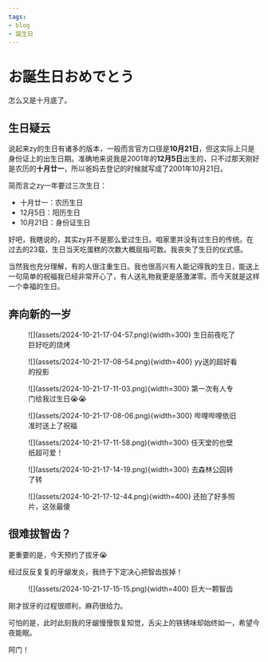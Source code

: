 ```yaml
---
tags:
- blog
- 誕生日
---
```


# お誕生日おめでとう

怎么又是十月底了。

## 生日疑云

说起来zy的生日有诸多的版本，一般而言官方口径是**10月21日**，但这实际上只是身份证上的出生日期。准确地来说我是2001年的**12月5日**出生的，只不过那天刚好是农历的**十月廿一**，所以爸妈去登记的时候就写成了2001年10月21日。

简而言之zy一年要过三次生日：

- 十月廿一：农历生日
- 12月5日：阳历生日
- 10月21日：身份证生日

好吧，我瞎说的，其实zy并不是那么爱过生日。咱家里并没有过生日的传统。在过去的23载，生日当天吃蛋糕的次数大概屈指可数。我丧失了生日的仪式感。

当然我也充分理解，有的人很注重生日。我也很高兴有人能记得我的生日，能送上一句简单的祝福我已经非常开心了，有人送礼物我更是感激涕零。而今天就是这样一个幸福的生日。

## 奔向新的一岁

<figure markdown>
![](assets/2024-10-21-17-04-57.png){width=300}
<figurecaption>
生日前夜吃了巨好吃的烧烤
</figurecaption>
</figure>


<figure markdown>
![](assets/2024-10-21-17-08-54.png){width=400}
<figurecaption>
yy送的超好看的投影
</figurecaption>
</figure>


<figure markdown>
![](assets/2024-10-21-17-11-03.png){width=300}
<figurecaption>
第一次有人专门给我过生日😭😭
</figurecaption>
</figure>


<figure markdown>
![](assets/2024-10-21-17-08-06.png){width=300}
<figurecaption>
哔哩哔哩依旧准时送上了祝福
</figurecaption>
</figure>


<figure markdown>
![](assets/2024-10-21-17-11-58.png){width=300}
<figurecaption>
任天堂的也壁纸超可爱！
</figurecaption>
</figure>


<figure markdown>
![](assets/2024-10-21-17-14-19.png){width=300}
<figurecaption>
去森林公园转了转
</figurecaption>
</figure>


<figure markdown>
![](assets/2024-10-21-17-12-44.png){width=400}
<figurecaption>
还拍了好多照片，这张最傻
</figurecaption>
</figure>


## 很难拔智齿？
更重要的是，今天预约了拔牙😭

经过反反复复的牙龈发炎，我终于下定决心把智齿拔掉！

<figure markdown>
![](assets/2024-10-21-17-15-15.png){width=400}
<figurecaption>
巨大一颗智齿
</figurecaption>
</figure>


刚才拔牙的过程很顺利，麻药很给力。

可怕的是，此时此刻我的牙龈慢慢恢复知觉，舌尖上的铁锈味却始终如一，希望今夜能眠。

阿门！